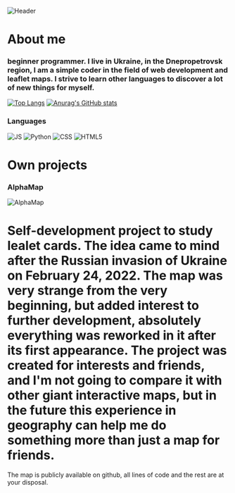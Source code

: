 ![Header](https://cdn.discordapp.com/attachments/902207809385533481/1093312279572914216/finy.png)

# <b>About me</b>

### beginner programmer. I live in Ukraine, in the Dnepropetrovsk region, I am a simple coder in the field of web development and leaflet maps. I strive to learn other languages ​​to discover a lot of new things for myself.

[![Top Langs](https://github-readme-stats.vercel.app/api/top-langs/?username=Finyi&langs_count=8)](https://github.com/anuraghazra/github-readme-stats)
[![Anurag's GitHub stats](https://github-readme-stats.vercel.app/api?username=Finyi)](https://github.com/anuraghazra/github-readme-stats)

### Languages

![JS](https://cdn.discordapp.com/attachments/902207809385533481/1093310015324037120/js.png)
![Python](https://cdn.discordapp.com/attachments/902207809385533481/1093310014795558922/python.png)
![CSS](https://cdn.discordapp.com/attachments/902207809385533481/1093310015072391238/css.png)
![HTML5](https://cdn.discordapp.com/attachments/902207809385533481/1093310014548090930/html.png)

# Own projects

### AlphaMap
![AlphaMap](https://cdn.discordapp.com/attachments/902207809385533481/1093313610031304724/Alphamap.png)

# Self-development project to study lealet cards. The idea came to mind after the Russian invasion of Ukraine on February 24, 2022. The map was very strange from the very beginning, but added interest to further development, absolutely everything was reworked in it after its first appearance. The project was created for interests and friends, and I'm not going to compare it with other giant interactive maps, but in the future this experience in geography can help me do something more than just a map for friends.
The map is publicly available on github, all lines of code and the rest are at your disposal.

